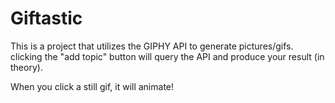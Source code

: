 # Giftastic

This is a project that utilizes the GIPHY API to generate pictures/gifs.
clicking the "add topic" button will query the API and produce your result (in theory).

When you click a still gif, it will animate!
